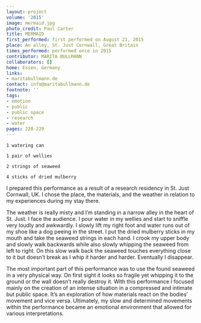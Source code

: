 ```yaml
---
layout: project
volume: '2015'
image: mermaid.jpg
photo_credit: Paul Carter
title: MERMAID
first_performed: first performed on August 21, 2015
place: An alley, St. Just Cornwall, Great Britain
times_performed: performed once in 2015
contributor: MARITA BULLMANN
collaborators: []
home: Essen, Germany
links:
- maritabullmann.de
contact: info@maritabullmann.de
footnote: ''
tags:
- emotion
- public
- public space
- research
- water
pages: 228-229
---
```


	1 watering can

	1 pair of wellies

	2 strings of seaweed

	4 sticks of dried mulberry

I prepared this performance as a result of a research residency in St. Just Cornwall, UK. I chose the place, the materials, and the weather in relation to my experiences during my stay there.

The weather is really misty and I’m standing in a narrow alley in the heart of St. Just. I face the audience. I pour water in my wellies and start to sniffle very loudly and awkwardly. I slowly lift my right foot and water runs out of my shoe like a dog peeing in the street. I put the dried mulberry sticks in my mouth and take the seaweed strings in each hand. I crook my upper body and slowly walk backwards while also slowly whipping the seaweed from left to right. On this slow walk back the seaweed touches everything close to it but doesn’t break as I whip it harder and harder. Eventually I disappear.

The most important part of this performance was to use the found seaweed in a very physical way. On first sight it looks so fragile yet whipping it to the ground or the wall doesn’t really destroy it. With this performance I focused mainly on the creation of an intense situation in a compressed and intimate but public space. It’s an exploration of how materials react on the bodies’ movement and vice versa. Ultimately, my slow and determined movements within the performance became an emotional environment that allowed for various interpretations.
